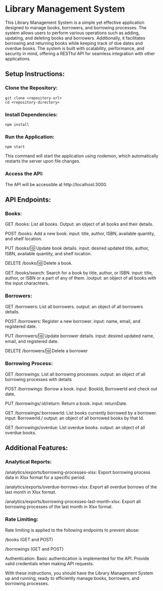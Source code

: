 # Library Management System

This Library Management System is a simple yet effective application designed to manage books, borrowers, and borrowing processes. The system allows users to perform various operations such as adding, updating, and deleting books and borrowers. Additionally, it facilitates borrowing and returning books while keeping track of due dates and overdue books. The system is built with scalability, performance, and security in mind, offering a RESTful API for seamless integration with other applications.

## Setup Instructions:

### Clone the Repository:

```
git clone <repository-url>
cd <repository-directory>
```

### Install Dependencies:

`npm install`

### Run the Application:

`npm start`

This command will start the application using nodemon, which automatically restarts the server upon file changes.

### Access the API:
The API will be accessible at http://localhost:3000.


## API Endpoints:


### Books:


GET /books: List all books. Output: an object of all books and their details.

POST /books: Add a new book. input: title, author, ISBN, available quantity, and shelf location.

PUT /books/:id: Update book details. input: desired updated title, author, ISBN, available quantity, and shelf location.

DELETE /books/:id: Delete a book.

GET /books/search: Search for a book by title, author, or ISBN. input: title, author, or ISBN or a part of any of them. /output: an object of all books with the input charachters.


### Borrowers:


GET /borrowers: List all borrowers. output: an object of all borrowers details.

POST /borrowers: Register a new borrower. input: name, email, and registered date.

PUT /borrowers/:id: Update borrower details. input: desired updated name, email, and registered date.

DELETE /borrowers/:id: Delete a borrower


### Borrowing Process:


GET /borrowings: List all borrowing processes. output: an object of all borrowing processes with details

POST /borrowings: Borrow a book. input: BookId, BorrowerId and check out date.

PUT /borrowings/:id/return: Return a book. input: returnDate.

GET /borrowings/:borrowerId: List books currently borrowed by a borrower. input: BorrowerId./ output: an object of all borrowed books by that Id.

GET /borrowings/overdue: List overdue books. output: an object of all overdue books.


## Additional Features:


### Analytical Reports:


/analytics/exports/borrowing-processes-xlsx: Export borrowing process data in Xlsx format for a specific period.

/analytics/exports/overdue-borrows-xlsx: Export all overdue borrows of the last month in Xlsx format.

/analytics/exports/borrowing-processes-last-month-xlsx: Export all borrowing processes of the last month in Xlsx format.


### Rate Limiting:

Rate limiting is applied to the following endpoints to prevent abuse:

/books (GET and POST)

/borrowings (GET and POST)

Authentication:
Basic authentication is implemented for the API. Provide valid credentials when making API requests.

With these instructions, you should have the Library Management System up and running, ready to efficiently manage books, borrowers, and borrowing processes.
